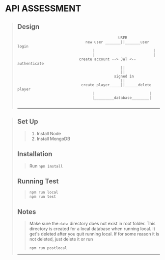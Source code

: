 # **API ASSESSMENT**

> ## Design
> ```
>                                               USER
>                                new user _______||_______user login
>                                   |                           |
>                                   |                           |
>                             create account --> JWT <-- authenticate
>                                                ||
>                                                ||
>                                             signed in
>                                                ||
>                              create player_____||______delete player
>                                   |                         |        
>                                   |_________database________|
>                                   
> 
> ```
> ---

> ## Set Up
> > 1. Install Node
> > 2. Install MongoDB
> >
>
> ## Installation
> > Run `npm install`
> > 
>
> ## Running Test
> >  ```
> > npm run local
> > npm run test
> > ```
>
> ## Notes
> > Make sure the `data` directory does not exist in root folder. This directory is created for a local database when running local. It get's deleted after you quit running local. If for some reason it is not deleted, just delete it or run 
> > ```
> > npm run postlocal
> > ``` 
> ___ 


